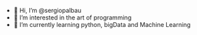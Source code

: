 - 👋 Hi, I’m @sergiopalbau
- 👀 I’m interested in the art of programming
- 🌱 I’m currently learning python, bigData and Machine Learning


<!---
sergiopalbau/sergiopalbau is a ✨ special ✨ repository because its `README.md` (this file) appears on your GitHub profile.
You can click the Preview link to take a look at your changes.
--->

